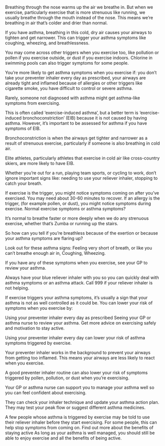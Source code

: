 Breathing through the nose warms up the air we breathe in. But when we exercise, particularly exercise that is more strenuous like running, we usually breathe through the mouth instead of the nose. This means we’re breathing in air that’s colder and drier than normal.

If you have asthma, breathing in this cold, dry air causes your airways to tighten and get narrower. This can trigger your asthma symptoms like coughing, wheezing, and breathlessness.

You may come across other triggers when you exercise too, like pollution or pollen if you exercise outside, or dust if you exercise indoors. Chlorine in swimming pools can also trigger symptoms for some people.

You’re more likely to get asthma symptoms when you exercise if: you don’t take your preventer inhaler every day as prescribed, your airways are already tight and inflamed because of allergies or other triggers like cigarette smoke, you have difficult to control or severe asthma.

Rarely, someone not diagnosed with asthma might get asthma-like symptoms from exercising.

This is often called ‘exercise-induced asthma’, but a better term is ‘exercise-induced bronchoconstriction’ (EIB) because it is not caused by having asthma. However, it’s important to be assessed for asthma if you have symptoms of EIB.

Bronchoconstriction is when the airways get tighter and narrower as a result of strenuous exercise, particularly if someone is also breathing in cold air.

Elite athletes, particularly athletes that exercise in cold air like cross-country skiers, are more likely to have EIB.

Whether you’re out for a run, playing team sports, or cycling to work, don’t ignore important signs like: needing to use your reliever inhaler, stopping to catch your breath.

If exercise is the trigger, you might notice symptoms coming on after you’ve exercised. You may need about 30-60 minutes to recover.
If an allergy is the trigger, (for example pollen, or dust), you might notice symptoms during exercise.
Normal exercise symptoms or asthma symptoms?

It’s normal to breathe faster or more deeply when we do any strenuous exercise, whether that’s Zumba or running up the stairs.

So how can you tell if you’re breathless because of the exertion or because your asthma symptoms are flaring up?

Look out for these asthma signs: Feeling very short of breath, or like you can’t breathe enough air in, Coughing, Wheezing.

If you have any of these symptoms when you exercise, see your GP to review your asthma.

Always have your blue reliever inhaler with you so you can quickly deal with asthma symptoms or an asthma attack. Call 999 if your reliever inhaler is not helping.

If exercise triggers your asthma symptoms, it’s usually a sign that your asthma is not as well controlled as it could be. You can lower your risk of symptoms when you exercise by:

Using your preventer inhaler every day as prescribed
Seeing your GP or asthma nurse to review your asthma.
Get more advice on exercising safely and motivation to stay active.

Using your preventer inhaler every day can lower your risk of asthma symptoms triggered by exercise.

Your preventer inhaler works in the background to prevent your airways from getting too inflamed. This means your airways are less likely to react when you exercise.

A good preventer inhaler routine can also lower your risk of symptoms triggered by pollen, pollution, or dust when you’re exercising.

Your GP or asthma nurse can support you to manage your asthma well so you can feel confident about exercising.  

They can check your inhaler technique and update your asthma action plan. They may test your peak flow or suggest different asthma medicines.

A few people whose asthma is triggered by exercise may be told to use their reliever inhaler before they start exercising. For some people, this can help stop symptoms from coming on.
Find out more about the benefits of staying active
As long as your asthma is well managed, you should still be able to enjoy exercise and all the benefits of being active.